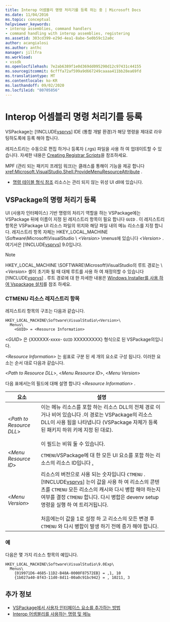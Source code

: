 ```yaml
---
title: Interop 어셈블리 명령 처리기를 등록 하는 중 | Microsoft Docs
ms.date: 11/04/2016
ms.topic: conceptual
helpviewer_keywords:
- interop assemblies, command handlers
- command handling with interop assemblies, registering
ms.assetid: 303cd399-e29d-4ea1-8abe-5e0b59c12a0c
author: acangialosi
ms.author: anthc
manager: jillfra
ms.workload:
- vssdk
ms.openlocfilehash: 7e2ab6389f1e0d369dd095290d12c97431c44155
ms.sourcegitcommit: 6cfffa72af599a9d667249caaaa411bb28ea69fd
ms.translationtype: MT
ms.contentlocale: ko-KR
ms.lasthandoff: 09/02/2020
ms.locfileid: "80705856"
---
```

# <a name="registering-interop-assembly-command-handlers"></a>Interop 어셈블리 명령 처리기를 등록
VSPackage는 [!INCLUDE[vsprvs](../../code-quality/includes/vsprvs_md.md)] IDE (통합 개발 환경)가 해당 명령을 제대로 라우팅하도록에 등록 해야 합니다.

 레지스트리는 수동으로 편집 하거나 등록자 (.rgs) 파일을 사용 하 여 업데이트할 수 있습니다. 자세한 내용은 [Creating Registrar Scripts](/cpp/atl/creating-registrar-scripts)을 참조하세요.

 MPF (관리 되는 패키지 프레임 워크)는 클래스를 통해이 기능을 제공 합니다 <xref:Microsoft.VisualStudio.Shell.ProvideMenuResourceAttribute> .

- [명령 테이블 형식 참조](https://msdn.microsoft.com/library/09e9c6ef-9863-48de-9483-d45b7b7c798f) 리소스는 관리 되지 않는 위성 UI dll에 있습니다.

## <a name="command-handler-registration-of-a-vspackage"></a>VSPackage의 명령 처리기 등록
 UI (사용자 인터페이스) 기반 명령의 처리기 역할을 하는 VSPackage에는 VSPackage 뒤에 이름이 지정 된 레지스트리 항목이 필요 합니다 `GUID` . 이 레지스트리 항목은 VSPackage UI 리소스 파일의 위치와 해당 파일 내의 메뉴 리소스를 지정 합니다. 레지스트리 항목 자체는 HKEY_LOCAL_MACHINE \Software\Microsoft\VisualStudio \\ *\<Version>* \menus에 있습니다 *\<Version>* . 여기서은 [!INCLUDE[vsprvs](../../code-quality/includes/vsprvs_md.md)] 9.0입니다.

> [!NOTE]
> HKEY_LOCAL_MACHINE \SOFTWARE\Microsoft\VisualStudio의 루트 경로는 \\ *\<Version>* 셸이 초기화 될 때 대체 루트를 사용 하 여 재정의할 수 있습니다 [!INCLUDE[vsprvs](../../code-quality/includes/vsprvs_md.md)] . 루트 경로에 대 한 자세한 내용은 [Windows Installer를 사용 하 여 Vspackage 설치](../../extensibility/internals/installing-vspackages-with-windows-installer.md)를 참조 하세요.

### <a name="the-ctmenu-resource-registry-entry"></a>CTMENU 리소스 레지스트리 항목
 레지스트리 항목의 구조는 다음과 같습니다.

```
HKEY_LOCAL_MACHINE\Software\VisualStudio\<Version>\
  Menus\
    <GUID> = <Resource Information>
```

 \<*GUID*> 은 {XXXXXX-xxxx- `GUID` XXXXXXXXX} 형식으로 된 VSPackage의입니다.

 *\<Resource Information>* 는 쉼표로 구분 된 세 개의 요소로 구성 됩니다. 이러한 요소는 순서 대로 다음과 같습니다.

 \<*Path to Resource DLL*>, \<*Menu Resource ID*>, \<*Menu Version*>

 다음 표에서는의 필드에 대해 설명 합니다 \<*Resource Information*> .

| 요소 | 설명 |
|---------------------------| - |
| \<*Path to Resource DLL*> | 이는 메뉴 리소스를 포함 하는 리소스 DLL의 전체 경로 이거나 비어 있습니다 .이 경로는 VSPackage의 리소스 DLL이 사용 됨을 나타냅니다 (VSPackage 자체가 등록 된 패키지 하위 키에 지정 된 대로).<br /><br /> 이 필드는 비워 둘 수 있습니다. |
| \<*Menu Resource ID*> | `CTMENU`VSPackage에 대 한 모든 UI 요소를 포함 하는 리소스의 리소스 ID입니다 [.](../../extensibility/internals/visual-studio-command-table-dot-vsct-files.md) |
| \<*Menu Version*> | 리소스의 버전으로 사용 되는 숫자입니다 `CTMENU` . [!INCLUDE[vsprvs](../../code-quality/includes/vsprvs_md.md)] 는이 값을 사용 하 여 리소스의 콘텐츠를 `CTMENU` 모든 리소스의 캐시와 다시 병합 해야 하는지 여부를 결정 `CTMENU` 합니다. 다시 병합은 devenv setup 명령을 실행 하 여 트리거됩니다.<br /><br /> 처음에는이 값을 1로 설정 하 고 리소스의 모든 변경 후 `CTMENU` 와 다시 병합이 발생 하기 전에 증가 해야 합니다. |

### <a name="example"></a>예
 다음은 몇 가지 리소스 항목의 예입니다.

```
HKEY_LOCAL_MACHINE\Software\VisualStudio\9.0Exp\
  Menus\
    {019971D6-4685-11D2-B48A-0000F87572EB} = ,1, 10
    {1b027a40-8f43-11d0-8d11-00a0c91bc942} = , 10211, 3
```

## <a name="see-also"></a>추가 정보
- [VSPackage에서 사용자 인터페이스 요소를 추가하는 방법](../../extensibility/internals/how-vspackages-add-user-interface-elements.md)
- [Interop 어셈블리를 사용하는 명령 및 메뉴](../../extensibility/internals/commands-and-menus-that-use-interop-assemblies.md)
